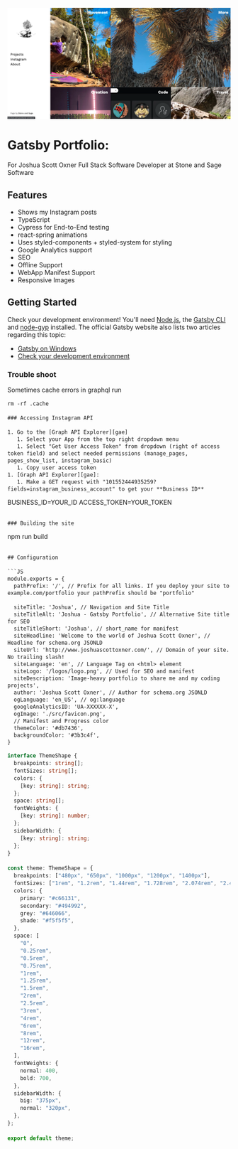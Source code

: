 ![](PortfolioDemo.png)

# Gatsby Portfolio:

For Joshua Scott Oxner Full Stack Software Developer at Stone and Sage Software

## Features

- Shows my Instagram posts
- TypeScript
- Cypress for End-to-End testing
- react-spring animations
- Uses styled-components + styled-system for styling
- Google Analytics support
- SEO
- Offline Support
- WebApp Manifest Support
- Responsive Images

## Getting Started

Check your development environment! You'll need [Node.js](https://nodejs.org/en/), the [Gatsby CLI](https://www.gatsbyjs.org/docs/) and [node-gyp](https://github.com/nodejs/node-gyp#installation) installed. The official Gatsby website also lists two articles regarding this topic:

- [Gatsby on Windows](https://www.gatsbyjs.org/docs/gatsby-on-windows/)
- [Check your development environment](https://www.gatsbyjs.org/tutorial/part-zero/)

### Trouble shoot

Sometimes cache errors in graphql run

```
rm -rf .cache

### Accessing Instagram API

1. Go to the [Graph API Explorer][gae]
   1. Select your App from the top right dropdown menu
   1. Select "Get User Access Token" from dropdown (right of access token field) and select needed permissions (manage_pages, pages_show_list, instagram_basic)
   1. Copy user access token
1. [Graph API Explorer][gae]:
   1. Make a GET request with "101552444935259?fields=instagram_business_account" to get your **Business ID**

```
BUSINESS_ID=YOUR_ID
ACCESS_TOKEN=YOUR_TOKEN
```

### Building the site

```
npm run build
```

## Configuration

```JS
module.exports = {
  pathPrefix: '/', // Prefix for all links. If you deploy your site to example.com/portfolio your pathPrefix should be "portfolio"

  siteTitle: 'Joshua', // Navigation and Site Title
  siteTitleAlt: 'Joshua - Gatsby Portfolio', // Alternative Site title for SEO
  siteTitleShort: 'Joshua', // short_name for manifest
  siteHeadline: 'Welcome to the world of Joshua Scott Oxner', // Headline for schema.org JSONLD
  siteUrl: 'http://www.joshuascottoxner.com/', // Domain of your site. No trailing slash!
  siteLanguage: 'en', // Language Tag on <html> element
  siteLogo: '/logos/logo.png', // Used for SEO and manifest
  siteDescription: 'Image-heavy portfolio to share me and my coding projects',
  author: 'Joshua Scott Oxner', // Author for schema.org JSONLD
  ogLanguage: 'en_US', // og:language
  googleAnalyticsID: 'UA-XXXXXX-X',
  ogImage: './src/favicon.png',
  // Manifest and Progress color
  themeColor: '#db7436',
  backgroundColor: '#3b3c4f',
}
```

```typescript
interface ThemeShape {
  breakpoints: string[];
  fontSizes: string[];
  colors: {
    [key: string]: string;
  };
  space: string[];
  fontWeights: {
    [key: string]: number;
  };
  sidebarWidth: {
    [key: string]: string;
  };
}

const theme: ThemeShape = {
  breakpoints: ["480px", "650px", "1000px", "1200px", "1400px"],
  fontSizes: ["1rem", "1.2rem", "1.44rem", "1.728rem", "2.074rem", "2.488rem"],
  colors: {
    primary: "#c66131",
    secondary: "#494992",
    grey: "#646066",
    shade: "#f5f5f5",
  },
  space: [
    "0",
    "0.25rem",
    "0.5rem",
    "0.75rem",
    "1rem",
    "1.25rem",
    "1.5rem",
    "2rem",
    "2.5rem",
    "3rem",
    "4rem",
    "6rem",
    "8rem",
    "12rem",
    "16rem",
  ],
  fontWeights: {
    normal: 400,
    bold: 700,
  },
  sidebarWidth: {
    big: "375px",
    normal: "320px",
  },
};

export default theme;
```